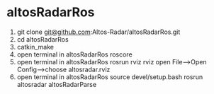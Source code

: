 # altosRadarRos
1. git clone git@github.com:Altos-Radar/altosRadarRos.git
2. cd altosRadarRos
3. catkin_make
4. open terminal in altosRadarRos
   roscore
5. open terminal in altosRadarRos
   rosrun rviz rviz
   open File-->Open Config-->choose altosradar.rviz
6. open terminal in altosRadarRos
   source devel/setup.bash
   rosrun  altosradar altosRadarParse  
   
